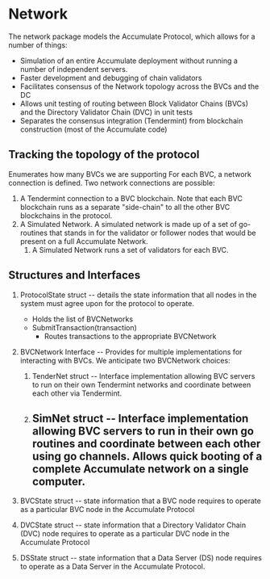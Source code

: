 # Network
The network package models the Accumulate Protocol, which allows for a 
number of things:

* Simulation of an entire Accumulate deployment without running a number of 
  independent servers.
* Faster development and debugging of chain validators
* Facilitates consensus of the Network topology across the BVCs and the DC
* Allows unit testing of routing between Block Validator Chains (BVCs) and the 
  Directory Validator Chain (DVC) in unit tests
* Separates the consensus integration (Tendermint) from blockchain 
  construction (most of the Accumulate code)

## Tracking the topology of the protocol
Enumerates how many BVCs we are supporting
For each BVC, a network connection is defined.  Two network connections are 
possible:
1. A Tendermint connection to a BVC blockchain.  Note that each BVC 
   blockchain runs as a separate "side-chain" to all the other BVC 
   blockchains in the protocol.
2. A Simulated Network. A simulated network is made up of a set of 
   go-routines that stands in for the validator or follower nodes that 
   would be present on a full Accumulate Network.
    1. A Simulated Network runs a set of validators for each BVC.
    
## Structures and Interfaces
1. ProtocolState struct -- details the state information that all nodes in the 
   system must agree upon for the protocol to operate.
   - Holds the list of BVCNetworks
   - SubmitTransaction(transaction)
      - Routes transactions to the appropriate BVCNetwork
2. BVCNetwork Interface -- Provides for multiple implementations for 
   interacting with BVCs.  We anticipate two BVCNetwork choices:
   1. TenderNet struct -- Interface implementation allowing BVC servers to run 
      on their own Tendermint networks and coordinate between each other via 
      Tendermint. 
   2. SimNet struct --  Interface implementation allowing BVC servers to run 
      in their own go routines and coordinate between each other using go 
      channels.  Allows quick booting of a complete Accumulate network on a 
      single computer.
      - 
         
3. BVCState struct -- state information that a BVC node requires to operate 
   as a particular BVC node in the Accumulate Protocol
4. DVCState struct -- state information that a Directory Validator Chain (DVC) 
   node requires to operate as a particular DVC node in the Accumulate Protocol
5. DSState struct -- state information that a Data Server (DS) node requires 
   to operate as a Data Server in the Accumulate Protocol.   
   
